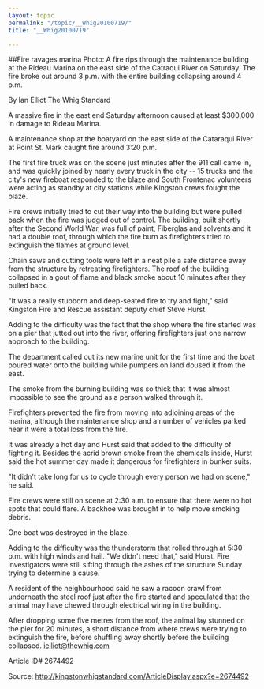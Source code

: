 ```yaml
---
layout: topic
permalink: "/topic/__Whig20100719/"
title: "__Whig20100719"

---
```


##Fire ravages marina
Photo: A fire rips through the maintenance building at the Rideau Marina on the east side of the Catraqui River on Saturday. The fire broke out around 3 p.m. with the entire building collapsing around 4 p.m.

By Ian Elliot The Whig Standard

<div class="column2">

A massive fire in the east end Saturday afternoon caused at least $300,000 in damage to Rideau Marina.

A maintenance shop at the boatyard on the east side of the Cataraqui River at Point St. Mark caught fire around 3:20 p.m.

The first fire truck was on the scene just minutes after the 911 call came in, and was quickly joined by nearly every truck in the city -- 15 trucks and the city's new fireboat responded to the blaze and South Frontenac volunteers were acting as standby at city stations while Kingston crews fought the blaze.

Fire crews initially tried to cut their way into the building but were pulled back when the fire was judged out of control.
The building, built shortly after the Second World War, was full of paint, Fiberglas and solvents and it had a double roof, through which the fire burn as firefighters tried to extinguish the flames at ground level.

Chain saws and cutting tools were left in a neat pile a safe distance away from the structure by retreating firefighters. The roof of the building collapsed in a gout of flame and black smoke about 10 minutes after they pulled back.

"It was a really stubborn and deep-seated fire to try and fight," said Kingston Fire and Rescue assistant deputy chief Steve Hurst.

Adding to the difficulty was the fact that the shop where the fire started was on a pier that jutted out into the river, offering firefighters just one narrow approach to the building.

The department called out its new marine unit for the first time and the boat poured water onto the building while pumpers on land doused it from the east.

The smoke from the burning building was so thick that it was almost impossible to see the ground as a person walked through it.

Firefighters prevented the fire from moving into adjoining areas of the marina, although the maintenance shop and a number of vehicles parked near it were a total loss from the fire.

It was already a hot day and Hurst said that added to the difficulty of fighting it. Besides the acrid brown smoke from the chemicals inside, Hurst said the hot summer day made it dangerous for firefighters in bunker suits.

"It didn't take long for us to cycle through every person we had on scene," he said.

Fire crews were still on scene at 2:30 a.m. to ensure that there were no hot spots that could flare. A backhoe was brought in to help move smoking debris.

One boat was destroyed in the blaze.

Adding to the difficulty was the thunderstorm that rolled through at 5:30 p.m. with high winds and hail. "We didn't need that," said Hurst. Fire investigators were still sifting through the ashes of the structure Sunday trying to determine a cause.

A resident of the neighbourhood said he saw a racoon crawl from underneath the steel roof just after the fire started and speculated that the animal may have chewed through electrical wiring in the building.

After dropping some five metres from the roof, the animal lay stunned on the pier for 20 minutes, a short distance from where crews were trying to extinguish the fire, before shuffling away shortly before the building collapsed. ielliot@thewhig.com

</div>

Article ID# 2674492

Source: http://kingstonwhigstandard.com/ArticleDisplay.aspx?e=2674492

